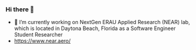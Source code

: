 ### Hi there 👋

- 🔭 I’m currently working on NextGen ERAU Applied Research (NEAR) lab, which is located in Daytona Beach, Florida as a Software Engineer Student Researcher
- https://www.near.aero/


<!--
- 🌱 I’m currently learning ...
- 👯 I’m looking to collaborate on ...
- 🤔 I’m looking for help with ...
- 💬 Ask me about ...
- 📫 How to reach me: ...
- 😄 Pronouns: ...
- ⚡ Fun fact: ...
-->
